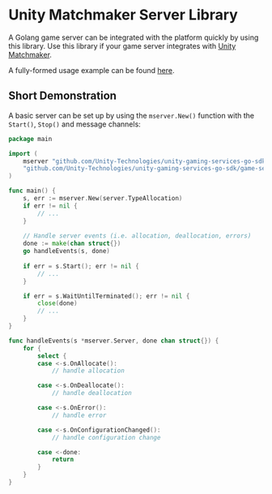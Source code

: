 # Unity Matchmaker Server Library

A Golang game server can be integrated with the platform quickly by using this library. Use this library if your game server integrates with [Unity Matchmaker](https://unity.com/products/matchmaker). 

A fully-formed usage example can be found [here](https://github.com/Unity-Technologies/multiplay-examples/tree/main/simple-game-server-go).

## Short Demonstration

A basic server can be set up by using the `mserver.New()` function with the `Start()`, `Stop()` and message channels:

```go
package main

import (
	mserver "github.com/Unity-Technologies/unity-gaming-services-go-sdk/matchmaker/server"
	"github.com/Unity-Technologies/unity-gaming-services-go-sdk/game-server-hosting/server"
)

func main() {
	s, err := mserver.New(server.TypeAllocation)
	if err != nil {
		// ...
	}
	
	// Handle server events (i.e. allocation, deallocation, errors)
	done := make(chan struct{})
	go handleEvents(s, done)
	
	if err = s.Start(); err != nil {
		// ...
	}

	if err = s.WaitUntilTerminated(); err != nil {
		close(done)
		// ...
	}
}

func handleEvents(s *mserver.Server, done chan struct{}) {
	for {
		select {
		case <-s.OnAllocate():
			// handle allocation

		case <-s.OnDeallocate():
			// handle deallocation

		case <-s.OnError():
			// handle error

		case <-s.OnConfigurationChanged():
			// handle configuration change

		case <-done:
			return
		}
	}
}
```
